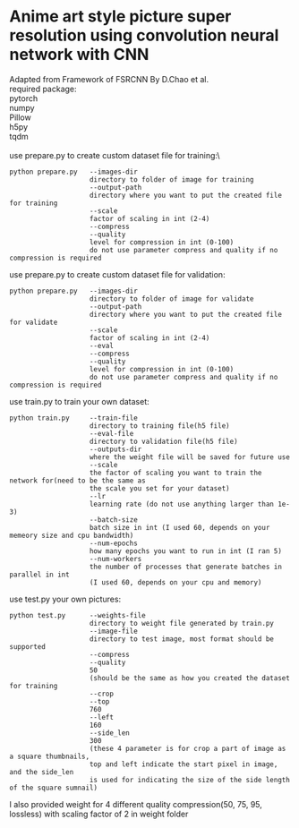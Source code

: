 # Anime art style picture super resolution using convolution neural network with CNN
Adapted from Framework of FSRCNN By D.Chao et al.\
required package: \
pytorch\
numpy\
Pillow\
h5py\
tqdm\
\
use prepare.py to create custom dataset file for training:\
```
python prepare.py   --images-dir
                    directory to folder of image for training
                    --output-path
                    directory where you want to put the created file for training
                    --scale
                    factor of scaling in int (2-4)
                    --compress
                    --quality
                    level for compression in int (0-100)
                    do not use parameter compress and quality if no compression is required
```
use prepare.py to create custom dataset file for validation:
```
python prepare.py   --images-dir
                    directory to folder of image for validate
                    --output-path
                    directory where you want to put the created file for validate
                    --scale
                    factor of scaling in int (2-4)
                    --eval
                    --compress
                    --quality
                    level for compression in int (0-100)
                    do not use parameter compress and quality if no compression is required
```
use train.py to train your own dataset:
```
python train.py     --train-file
                    directory to training file(h5 file)
                    --eval-file
                    directory to validation file(h5 file)
                    --outputs-dir
                    where the weight file will be saved for future use
                    --scale
                    the factor of scaling you want to train the network for(need to be the same as 
                    the scale you set for your dataset)
                    --lr
                    learning rate (do not use anything larger than 1e-3)
                    --batch-size
                    batch size in int (I used 60, depends on your memeory size and cpu bandwidth)
                    --num-epochs
                    how many epochs you want to run in int (I ran 5)
                    --num-workers
                    the number of processes that generate batches in parallel in int
                    (I used 60, depends on your cpu and memory)
```
use test.py your own pictures:
```
python test.py      --weights-file
                    directory to weight file generated by train.py
                    --image-file
                    directory to test image, most format should be supported
                    --compress
                    --quality
                    50
                    (should be the same as how you created the dataset for training
                    --crop
                    --top
                    760
                    --left
                    160
                    --side_len
                    300
                    (these 4 parameter is for crop a part of image as a square thumbnails, 
                    top and left indicate the start pixel in image, and the side_len
                    is used for indicating the size of the side length of the square sumnail)
```
I also provided weight for 4 different quality compression(50, 75, 95, lossless) with scaling factor of 2 in weight folder